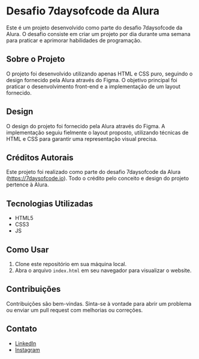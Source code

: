 # Desafio 7daysofcode da Alura

Este é um projeto desenvolvido como parte do desafio 7daysofcode da Alura. O desafio consiste em criar um projeto por dia durante uma semana para praticar e aprimorar habilidades de programação.

## Sobre o Projeto

O projeto foi desenvolvido utilizando apenas HTML e CSS puro, seguindo o design fornecido pela Alura através do Figma. O objetivo principal foi praticar o desenvolvimento front-end e a implementação de um layout fornecido.

## Design

O design do projeto foi fornecido pela Alura através do Figma. A implementação seguiu fielmente o layout proposto, utilizando técnicas de HTML e CSS para garantir uma representação visual precisa.

## Créditos Autorais

Este projeto foi realizado como parte do desafio 7daysofcode da Alura (https://7daysofcode.io). Todo o crédito pelo conceito e design do projeto pertence à Alura.

## Tecnologias Utilizadas

- HTML5
- CSS3
- JS

## Como Usar

1. Clone este repositório em sua máquina local.
2. Abra o arquivo `index.html` em seu navegador para visualizar o website.

## Contribuições

Contribuições são bem-vindas. Sinta-se à vontade para abrir um problema ou enviar um pull request com melhorias ou correções.

## Contato

- [LinkedIn](https://www.linkedin.com/in/brunomarazzi/)
- [Instagram](https://www.instagram.com/brunomarazzi/)
